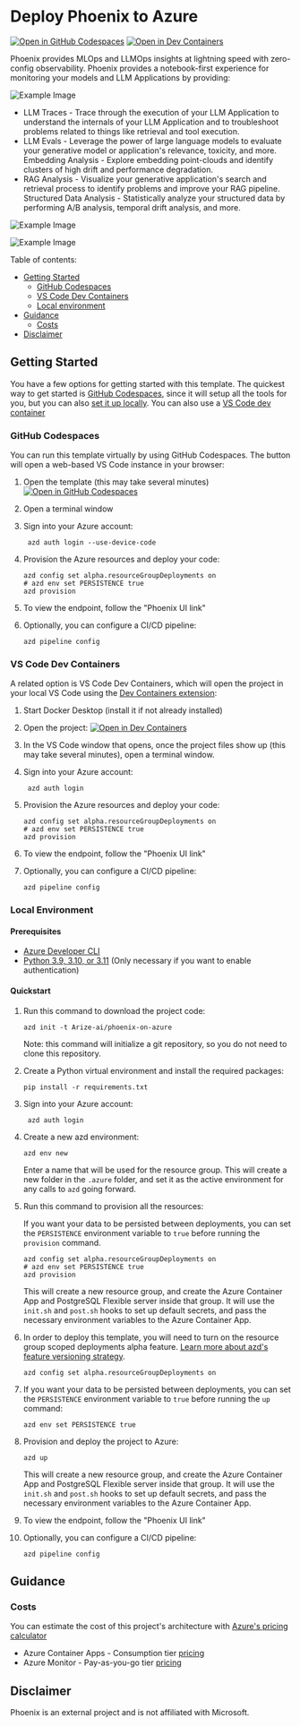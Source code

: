# Deploy Phoenix to Azure

[![Open in GitHub Codespaces](https://img.shields.io/static/v1?style=for-the-badge&label=GitHub+Codespaces&message=Open&color=brightgreen&logo=github)](https://codespaces.new/arize-ai/phoenix-on-azure)
[![Open in Dev Containers](https://img.shields.io/static/v1?style=for-the-badge&label=Dev%20Containers&message=Open&color=blue&logo=visualstudiocode)](https://vscode.dev/redirect?url=vscode://ms-vscode-remote.remote-containers/cloneInVolume?url=https://github.com/arize-ai/phoenix-on-azure)

Phoenix provides MLOps and LLMOps insights at lightning speed with zero-config observability. Phoenix provides a notebook-first experience for monitoring your models and LLM Applications by providing:

![Example Image](https://storage.googleapis.com/arize-assets/phoenix/assets/images/phoenix_azure_azd3.png)

- LLM Traces - Trace through the execution of your LLM Application to understand the internals of your LLM Application and to troubleshoot problems related to things like retrieval and tool execution.
- LLM Evals - Leverage the power of large language models to evaluate your generative model or application's relevance, toxicity, and more.
  Embedding Analysis - Explore embedding point-clouds and identify clusters of high drift and performance degradation.
- RAG Analysis - Visualize your generative application's search and retrieval process to identify problems and improve your RAG pipeline.
  Structured Data Analysis - Statistically analyze your structured data by performing A/B analysis, temporal drift analysis, and more.

![Example Image](https://storage.googleapis.com/arize-assets/phoenix/assets/images/phoenix_azure_azd2.png)



![Example Image](https://storage.googleapis.com/arize-assets/phoenix/assets/images/phoenix_azure_azd2.png)

Table of contents:

- [Getting Started](#getting-started)
  - [GitHub Codespaces](#github-codespaces)
  - [VS Code Dev Containers](#vs-code-dev-containers)
  - [Local environment](#local-environment)
- [Guidance](#guidance)
  - [Costs](#costs)
- [Disclaimer](#disclaimer)

## Getting Started

You have a few options for getting started with this template. The quickest way to get started is [GitHub Codespaces](#github-codespaces), since it will setup all the tools for you, but you can also [set it up locally](#local-environment). You can also use a [VS Code dev container](#vs-code-dev-containers)

### GitHub Codespaces

You can run this template virtually by using GitHub Codespaces. The button will open a web-based VS Code instance in your browser:

1. Open the template (this may take several minutes)
   [![Open in GitHub Codespaces](https://github.com/codespaces/badge.svg)]([placeholder](https://github.com/codespaces/new/arize-ai/phoenix-on-azure))
2. Open a terminal window
3. Sign into your Azure account:

   ```shell
    azd auth login --use-device-code
   ```

4. Provision the Azure resources and deploy your code:

   ```shell
   azd config set alpha.resourceGroupDeployments on
   # azd env set PERSISTENCE true
   azd provision
   ```

5. To view the endpoint, follow the "Phoenix UI link"

6. Optionally, you can configure a CI/CD pipeline:

   ```shell
   azd pipeline config
   ```

### VS Code Dev Containers

A related option is VS Code Dev Containers, which will open the project in your local VS Code using the [Dev Containers extension](https://marketplace.visualstudio.com/items?itemName=ms-vscode-remote.remote-containers):

1. Start Docker Desktop (install it if not already installed)
2. Open the project:
   [![Open in Dev Containers](https://img.shields.io/static/v1?style=for-the-badge&label=Dev%20Containers&message=Open&color=blue&logo=visualstudiocode)]([placeholder](https://vscode.dev/redirect?url=vscode://ms-vscode-remote.remote-containers/cloneInVolume?url=https://github.com/arize-ai/phoenix-on-azure))
3. In the VS Code window that opens, once the project files show up (this may take several minutes), open a terminal window.
4. Sign into your Azure account:

   ```shell
    azd auth login
   ```

5. Provision the Azure resources and deploy your code:

   ```shell
   azd config set alpha.resourceGroupDeployments on
   # azd env set PERSISTENCE true
   azd provision
   ```

6. To view the endpoint, follow the "Phoenix UI link"

7. Optionally, you can configure a CI/CD pipeline:

   ```shell
   azd pipeline config
   ```

### Local Environment

#### Prerequisites

- [Azure Developer CLI](https://aka.ms/azure-dev/install)
- [Python 3.9, 3.10, or 3.11](https://www.python.org/downloads/) (Only necessary if you want to enable authentication)

#### Quickstart

1. Run this command to download the project code:

   ```shell
   azd init -t Arize-ai/phoenix-on-azure
   ```

   Note: this command will initialize a git repository, so you do not need to clone this repository.

2. Create a Python virtual environment and install the required packages:

   ```shell
   pip install -r requirements.txt
   ```

3. Sign into your Azure account:

   ```shell
    azd auth login
   ```

4. Create a new azd environment:

   ```shell
   azd env new
   ```

   Enter a name that will be used for the resource group.
   This will create a new folder in the `.azure` folder, and set it as the active environment for any calls to `azd` going forward.

5. Run this command to provision all the resources:

   If you want your data to be persisted between deployments, you can set the `PERSISTENCE` environment variable to `true` before running the `provision` command.

   ```shell
   azd config set alpha.resourceGroupDeployments on
   # azd env set PERSISTENCE true
   azd provision
   ```

   This will create a new resource group, and create the Azure Container App and PostgreSQL Flexible server inside that group.
   It will use the `init.sh` and `post.sh` hooks to set up default secrets, and pass the necessary environment variables to the Azure Container App.

6. In order to deploy this template, you will need to turn on the resource group scoped deployments alpha feature. [Learn more about azd's feature versioning strategy](https://learn.microsoft.com/azure/developer/azure-developer-cli/feature-versioning).

   ```shell
   azd config set alpha.resourceGroupDeployments on
   ```

7. If you want your data to be persisted between deployments, you can set the `PERSISTENCE` environment variable to `true` before running the `up` command:

   ```shell
   azd env set PERSISTENCE true
   ```

8. Provision and deploy the project to Azure:

   ```shell
   azd up
   ```

   This will create a new resource group, and create the Azure Container App and PostgreSQL Flexible server inside that group.
   It will use the `init.sh` and `post.sh` hooks to set up default secrets, and pass the necessary environment variables to the Azure Container App.

9. To view the endpoint, follow the "Phoenix UI link"

10. Optionally, you can configure a CI/CD pipeline:

    ```shell
    azd pipeline config
    ```

## Guidance

### Costs

You can estimate the cost of this project's architecture with [Azure's pricing calculator](https://azure.microsoft.com/pricing/calculator/)

- Azure Container Apps - Consumption tier [pricing](https://azure.microsoft.com/pricing/details/container-apps/)
- Azure Monitor - Pay-as-you-go tier [pricing](https://azure.microsoft.com/pricing/details/monitor/)

## Disclaimer

Phoenix is an external project and is not affiliated with Microsoft.
